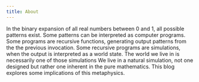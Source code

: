 ```yaml
---
title: About
---
```


In the binary expansion of all real numbers between 0 and 1, all possible patterns exist.
Some patterns can be interpreted as computer programs.
Some programs are recursive functions, generating output patterns from the the previous invocation.
Some recursive programs are simulations, when the output is interpreted as a world state.
The world we live in is necessarily one of those simulations
We live in a natural simulation, not one designed but rather one inherent in the pure mathematics.
This blog explores some implications of this metaphysics.
